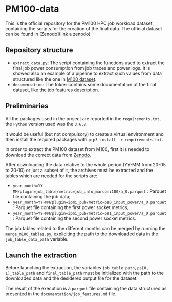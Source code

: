 # PM100-data

This is the official repository for the PM100 HPC job workload dataset, containing the scripts for the creation of the final data. The official dataset can be found in [Zenodo](link a zenodo).

## Repository structure

- `extract_data.py`: The script containing the functions used to extract the final job power consumption from job traces and power logs. It is showed also an example of a pipeline to extract such values from data structured like the one in [M100 dataset](https://doi.org/10.5281/zenodo.7588814).
- `documentation`: The folder contains some documentation of the final dataset, like the job features description.

## Preliminaries

All the packages used in the project are reported in the `requirements.txt`, the `Python` version used was the `3.6.8`. 

It would be useful (but not compulsory) to create a virtual environment and then install the required packages with `pip3 install -r requirements.txt`. 

In order to extract the PM100 dataset from M100, first it is needed to download the correct data from [Zenodo](https://doi.org/10.5281/zenodo.7588814).

After downloading the data relative to the whole period (YY-MM from 20-05 to 20-10) or just a subset of it, the archives must be extracted and the tables which are needed for the scripts are: 

- `year_month=YY-MM/plugin=job_table/metric=job_info_marconi100/a_0.parquet` : Parquet file containing the job data;
- `year_month=YY-MM/plugin=ipmi_pub/metric=ps0_input_power/a_0.parquet` : Parquet file containing the first power socket metrics;
- `year_month=YY-MM/plugin=ipmi_pub/metric=ps1_input_power/a_0.parquet` : Parquet file containing the second power socket metrics.

The job tables related to the different months can be merged by running the `merge_m100_tables.py`, expliciting the path to the downloaded data in the `job_table_data_path` variable.

## Launch the extraction 

Before launching the extraction, the variables `job_table_path`, `ps[0, 1]_table_path` and `final_table_path` must be initialized with the path to the downloaded data and the desidered output file for the dataset.

The result of the execution is a `parquet` file containing the data structured as presented in the `documentation/job_features.md` file.



